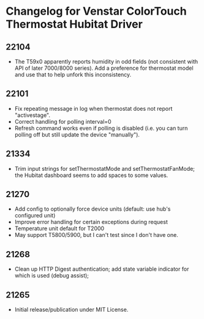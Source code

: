 # Changelog for Venstar ColorTouch Thermostat Hubitat Driver

## 22104

* The T59x0 apparently reports humidity in odd fields (not consistent with API of later 7000/8000 series). Add a preference for thermostat model and use that to help unfork this inconsistency.

## 22101

* Fix repeating message in log when thermostat does not report "activestage".
* Correct handling for polling interval=0
* Refresh command works even if polling is disabled (i.e. you can turn polling off but still update the device "manually").

## 21334

* Trim input strings for setThermostatMode and setThermostatFanMode; the Hubitat dashboard seems to add spaces to some values.

## 21270

* Add config to optionally force device units (default: use hub's configured unit)
* Improve error handling for certain exceptions during request
* Temperature unit default for T2000
* May support T5800/5900, but I can't test since I don't have one.

## 21268

* Clean up HTTP Digest authentication; add state variable indicator for which is used (debug assist);

## 21265

* Initial release/publication under MIT License.
